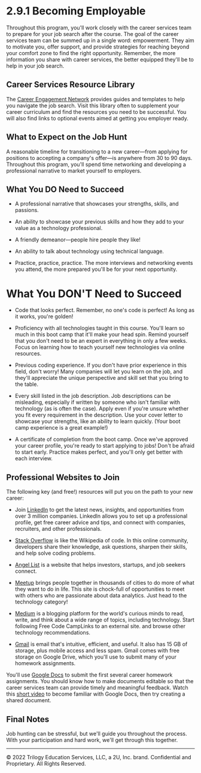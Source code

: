 # 2.9.1 Becoming Employable

Throughout this program, you'll work closely with the career services team to prepare for your job search after the course. The goal of the career services team can be summed up in a single word: empowerment. They aim to motivate you, offer support, and provide strategies for reaching beyond your comfort zone to find the right opportunity. Remember, the more information you share with career services, the better equipped they'll be to help in your job search.

## Career Services Resource Library

The [Career Engagement Network](https://careernetwork.2u.com/?utm_medium=Academics&utm_source=boot_camp) provides guides and templates to help you navigate the job search. Visit this library often to supplement your career curriculum and find the resources you need to be successful. You will also find links to optional events aimed at getting you employer ready.

## What to Expect on the Job Hunt

A reasonable timeline for transitioning to a new career—from applying for positions to accepting a company's offer—is anywhere from 30 to 90 days. Throughout this program, you'll spend time networking and developing a professional narrative to market yourself to employers.

## What You DO Need to Succeed

* A professional narrative that showcases your strengths, skills, and passions.

* An ability to showcase your previous skills and how they add to your value as a technology professional.

* A friendly demeanor—people hire people they like!

* An ability to talk about technology using technical language.

* Practice, practice, practice. The more interviews and networking events you attend, the more prepared you'll be for your next opportunity.

# What You DON'T Need to Succeed

* Code that looks perfect. Remember, no one's code is perfect! As long as it works, you're golden!

* Proficiency with all technologies taught in this course. You'll learn so much in this boot camp that it'll make your head spin. Remind yourself that you don't need to be an expert in everything in only a few weeks. Focus on learning how to teach yourself new technologies via online resources.

* Previous coding experience. If you don't have prior experience in this field, don't worry! Many companies will let you learn on the job, and they'll appreciate the unique perspective and skill set that you bring to the table.

* Every skill listed in the job description. Job descriptions can be misleading, especially if written by someone who isn't familiar with technology (as is often the case). Apply even if you're unsure whether you fit every requirement in the description. Use your cover letter to showcase your strengths, like an ability to learn quickly. (Your boot camp experience is a great example!)

* A certificate of completion from the boot camp. Once we've approved your career profile, you're ready to start applying to jobs! Don't be afraid to start early. Practice makes perfect, and you'll only get better with each interview.

## Professional Websites to Join

The following key (and free!) resources will put you on the path to your new career:

* Join [LinkedIn](http://linkedin.com/) to get the latest news, insights, and opportunities from over 3 million companies. LinkedIn allows you to set up a professional profile, get free career advice and tips, and connect with companies, recruiters, and other professionals.

* [Stack Overflow](http://stackoverflow.com/) is like the Wikipedia of code. In this online community, developers share their knowledge, ask questions, sharpen their skills, and help solve coding problems.

* [Angel List](http://angel.co/) is a website that helps investors, startups, and job seekers connect.

* [Meetup](http://meetup.com/) brings people together in thousands of cities to do more of what they want to do in life. This site is chock-full of opportunities to meet with others who are passionate about data analytics. Just head to the technology category!

* [Medium](https://medium.com/) is a blogging platform for the world's curious minds to read, write, and think about a wide range of topics, including technology. Start following Free Code CampLinks to an external site. and browse other technology recommendations.

* [Gmail](https://accounts.google.com/SignUp?hl=en) is email that's intuitive, efficient, and useful. It also has 15 GB of storage, plus mobile access and less spam. Gmail comes with free storage on Google Drive, which you'll use to submit many of your homework assignments.

You'll use [Google Docs](https://www.google.com/docs/about/) to submit the first several career homework assignments. You should know how to make documents editable so that the career services team can provide timely and meaningful feedback. Watch this [short video](https://drive.google.com/open?id=0B5RxKVA2sWhqN2lnNVZnVmRBclk) to become familiar with Google Docs, then try creating a shared document.

## Final Notes

Job hunting can be stressful, but we'll guide you throughout the process. With your participation and hard work, we'll get through this together.

---
© 2022 Trilogy Education Services, LLC, a 2U, Inc. brand. Confidential and Proprietary. All Rights Reserved.